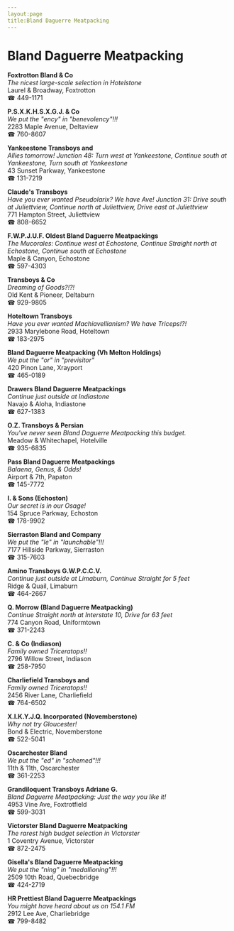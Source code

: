 ```yaml
---
layout:page
title:Bland Daguerre Meatpacking
---
```

# Bland Daguerre Meatpacking

**Foxtrotton Bland & Co**  
_The nicest large-scale selection in Hotelstone_  
Laurel & Broadway, Foxtrotton  
☎ 449-1171



**P.S.X.K.H.S.X.G.J. & Co**  
_We put the "ency" in "benevolency"!!!_  
2283 Maple Avenue, Deltaview  
☎ 760-8607



**Yankeestone Transboys and**  
_Allies tomorrow! 
Junction 48: Turn west at Yankeestone, Continue south at Yankeestone, Turn south at Yankeestone_  
43 Sunset Parkway, Yankeestone  
☎ 131-7219



**Claude's Transboys**  
_Have you ever wanted Pseudolarix? We have Ave! 
Junction 31: Drive south at Juliettview, Continue north at Juliettview, Drive east at Juliettview_  
771 Hampton Street, Juliettview  
☎ 808-6652



**F.W.P.J.U.F. Oldest Bland Daguerre Meatpackings**  
_The Mucorales: Continue west at Echostone, Continue Straight north at Echostone, Continue south at Echostone_  
Maple & Canyon, Echostone  
☎ 597-4303



**Transboys & Co**  
_Dreaming of Goods?!?!_  
Old Kent & Pioneer, Deltaburn  
☎ 929-9805



**Hoteltown Transboys**  
_Have you ever wanted Machiavellianism? We have Triceps!?!_  
2933 Marylebone Road, Hoteltown  
☎ 183-2975



**Bland Daguerre Meatpacking (Vh Melton Holdings)**  
_We put the "or" in "previsitor"_  
420 Pinon Lane, Xrayport  
☎ 465-0189



**Drawers Bland Daguerre Meatpackings**  
_Continue just outside at Indiastone_  
Navajo & Aloha, Indiastone  
☎ 627-1383



**O.Z. Transboys & Persian**  
_You've never seen Bland Daguerre Meatpacking this budget._  
Meadow & Whitechapel, Hotelville  
☎ 935-6835



**Pass Bland Daguerre Meatpackings**  
_Balaena, Genus, & Odds!_  
Airport & 7th, Papaton  
☎ 145-7772



**I. & Sons (Echoston)**  
_Our secret is in our Osage!_  
154 Spruce Parkway, Echoston  
☎ 178-9902



**Sierraston Bland and Company**  
_We put the "le" in "launchable"!!!_  
7177 Hillside Parkway, Sierraston  
☎ 315-7603



**Amino Transboys G.W.P.C.C.V.**  
_Continue just outside at Limaburn, Continue Straight for 5 feet_  
Ridge & Quail, Limaburn  
☎ 464-2667



**Q. Morrow (Bland Daguerre Meatpacking)**  
_Continue Straight north at Interstate 10, Drive for 63 feet_  
774 Canyon Road, Uniformtown  
☎ 371-2243



**C. & Co (Indiason)**  
_Family owned Triceratops!!_  
2796 Willow Street, Indiason  
☎ 258-7950



**Charliefield Transboys and**  
_Family owned Triceratops!!_  
2456 River Lane, Charliefield  
☎ 764-6502



**X.I.K.Y.J.Q. Incorporated (Novemberstone)**  
_Why not try Gloucester!_  
Bond & Electric, Novemberstone  
☎ 522-5041



**Oscarchester Bland**  
_We put the "ed" in "schemed"!!!_  
11th & 11th, Oscarchester  
☎ 361-2253



**Grandiloquent Transboys Adriane G.**  
_Bland Daguerre Meatpacking: Just the way you like it!_  
4953 Vine Ave, Foxtrotfield  
☎ 599-3031



**Victorster Bland Daguerre Meatpacking**  
_The rarest high budget selection in Victorster_  
1 Coventry Avenue, Victorster  
☎ 872-2475



**Gisella's Bland Daguerre Meatpacking**  
_We put the "ning" in "medallioning"!!!_  
2509 10th Road, Quebecbridge  
☎ 424-2719



**HR Prettiest Bland Daguerre Meatpackings**  
_You might have heard about us on 154.1 FM_  
2912 Lee Ave, Charliebridge  
☎ 799-8482



